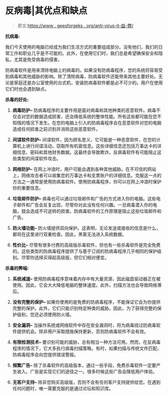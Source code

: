 # 反病毒|其优点和缺点

> 原文:[https://www . geesforgeks . org/anti-virus-it-益-弊/](https://www.geeksforgeeks.org/anti-virus-its-benefits-and-drawbacks/)

**抗病毒:**

我们今天使用的电脑已经成为我们生活方式的重要组成部分。没有他们，我们的日常工作和职业几乎是不可能的。此外，在使用它们时，我们总是希望确保安全和隐私，尤其是免受病毒的侵害。

防病毒软件是用来清除电脑上的病毒的。如果没有防病毒程序，您的系统将容易受到病毒和其他威胁的影响。除了清除病毒，防病毒软件还能带来其他主要好处。无论是家庭还是办公室使用的台式机，安装防病毒软件都是必不可少的。用户在使用它们时也会遇到缺点。

**杀毒的好处:**

1.  **病毒防护–**
    防病毒程序的主要作用是面对病毒和其他种类的恶意软件。病毒不仅会对您的数据造成损害，还会降低系统的整体性能。所有这些都可能在您不知情的情况下发生。在您的电脑上引入的防病毒程序会在恶意软件对您的电脑造成任何损害之前识别并消除这些恶意软件。

2.  **间谍软件防护–**
    间谍软件，因为顾名思义，它可能是一种恶意软件，在您的计算机上进行间谍活动，窃取所有机密信息。这些详细信息还包括万事达卡的详细信息、密码和其他财务数据。这最终会导致欺诈。反病毒软件有可能阻止这些类型的间谍软件攻击。

3.  **网络防护–**
    在网上冲浪时，用户可能会遇到各种其他威胁。在不可信的网站上，网络攻击者可以收集您的万事达卡和支票账户的详细信息。克服这一点的方法之一通常是使用防病毒软件。使用防病毒程序，你可以在网上冲浪时保护你的重要信息。

4.  **垃圾邮件防护–**
    病毒也可以通过垃圾邮件和广告的方式进入你的电脑。这些电子邮件和广告会反复出现，尽管你对此没有任何兴趣。一旦病毒潜入你的电脑，就会造成不可逆转的损害。防病毒软件的工作原理是阻止这些垃圾邮件和广告。

5.  **防火墙功能–**
    防火墙提供双向保护。这表明，无论发送或接收的信息是什么，都将在这里进行双重检查。因此，黑客无法进入系统数据。

6.  **性价比–**
    尽管有很多付费的高级版杀毒软件，但也有一些杀毒软件是完全免费的。这些类型的防病毒程序提供了与基于订阅的防病毒程序几乎相同的保护级别。尽管你选择买得起高级版，但它们相对便宜。

**杀毒的弊端:**

1.  **系统减速–**
    使用防病毒程序意味着内存中有大量资源，因此磁盘驱动器正在被使用。因此，它会大大降低电脑的整体速度。此外，扫描方法也会导致网络滞后。

2.  **没有完整的保护–**
    如果你使用的是免费的防病毒程序，不能保证它会为你提供完整的保护。此外，它们只能识别特定种类的威胁。因此，为了获得完整的保护级别，您还必须使用防火墙。

3.  **安全漏洞–**
    当操作系统或网络软件中存在安全漏洞时，将为病毒绕过防病毒软件提供机会。除非用户采取措施保持更新，否则防病毒软件不会有效。

4.  **有限检测技术–**
    要识别可能的威胁，总有相当一种方法可用。然而，在反病毒程序的情况下，它大多执行病毒扫描策略。有时，如果扫描与传统文件匹配，防病毒程序会向您提供错误警报。

5.  **频繁广告–**
    除了杀毒软件的高级版本，通过一些手段，免费杀毒软件一定要产生收入。广告是实现它们的途径之一。很多时候这些广告会降低用户体验。

6.  **无客户支持–**
    除非您购买高级版，否则不会有任何客户支持提供给您。在遇到任何问题时，唯一需要克服的是通过论坛和知识库。